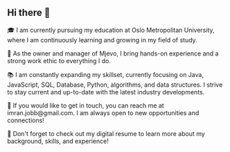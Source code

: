 <!-- Welcome section -->
<h2>Hi there 👋</h2>

<!-- Education -->
<p>
  🎓 I am currently pursuing my education at Oslo Metropolitan University, where I am continuously learning and growing in my field of study.
</p>

<!-- Work -->
<p>
  💼 As the owner and manager of Mjevo, I bring hands-on experience and a strong work ethic to everything I do.
</p>

<!-- Learning -->
<p>
  📚 I am constantly expanding my skillset, currently focusing on Java, JavaScript, SQL, Database, Python, algorithms, and data structures. I strive to stay current and up-to-date with the latest industry developments.
</p>

<!-- Contact -->
<p>
  📧 If you would like to get in touch, you can reach me at imran.jobb@gmail.com. I am always open to new opportunities and connections!
</p>

<!-- Digital resume -->
<p>
  📜 Don't forget to check out my digital resume to learn more about my background, skills, and experience!
</p>
